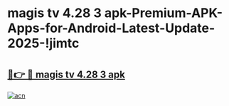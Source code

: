 # magis tv 4.28 3 apk-Premium-APK-Apps-for-Android-Latest-Update-2025-!jimtc

# <h2><a href="https://googleone.com">🔗👉 🔴 magis tv 4.28 3 apk</a></h2>

[![acn](https://github.com/user-attachments/assets/0f9c940e-d8b0-45ae-aac7-cd30a18b3e1c)](https://googleone.com)

